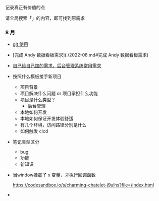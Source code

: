 记录真正有价值的点

请全局搜索「」的内容，即可找到原需求

### 8 月

- [git 使用](./2022-08.md#git)

- [完成 Andy 数据看板需求](./2022-08.md#完成 Andy 数据看板需求)

- [自己给自己加的需求，后台管理系统常用需求](./2022-08.md#自己给自己加的需求，后台管理系统常用需求)

- 按照什么模板接手新项目
    - 项目背景
    - 项目解决什么问题 or 项目承担什么功能
    - 项目是什么类型？
        - 后台管理
    - 本地如何开发
    - 本地如何保证开发体验舒适
    - 有几个环境，访问路径分别是什么
    - 如何触发 cicd
    
- 笔记类型区分
    
    - bug
    - 功能
    - 新知识
    
- 当window挂载了 x 变量，才执行回调函数

    https://codesandbox.io/s/charming-chatelet-j9uihs?file=/index.html

- 
